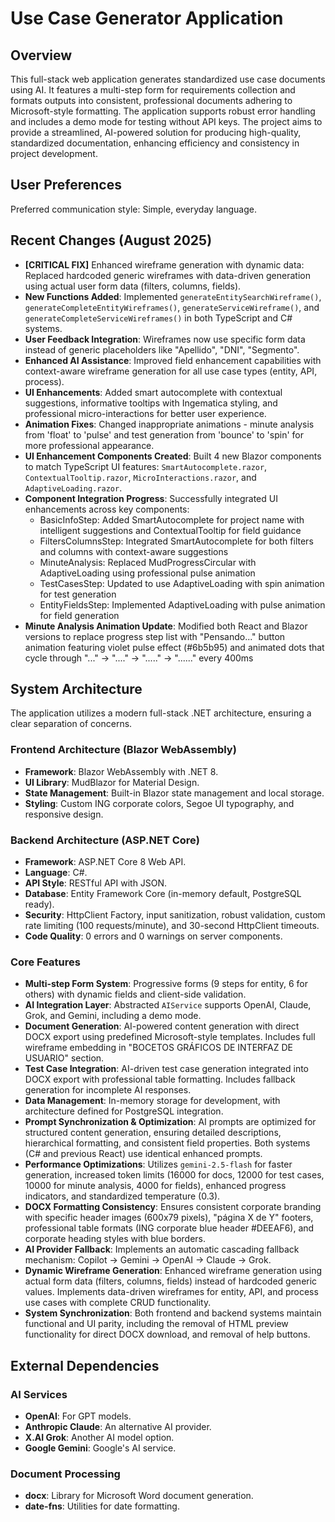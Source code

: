 # Use Case Generator Application

## Overview
This full-stack web application generates standardized use case documents using AI. It features a multi-step form for requirements collection and formats outputs into consistent, professional documents adhering to Microsoft-style formatting. The application supports robust error handling and includes a demo mode for testing without API keys. The project aims to provide a streamlined, AI-powered solution for producing high-quality, standardized documentation, enhancing efficiency and consistency in project development.

## User Preferences
Preferred communication style: Simple, everyday language.

## Recent Changes (August 2025)
- **[CRITICAL FIX]** Enhanced wireframe generation with dynamic data: Replaced hardcoded generic wireframes with data-driven generation using actual user form data (filters, columns, fields).
- **New Functions Added**: Implemented `generateEntitySearchWireframe()`, `generateCompleteEntityWireframes()`, `generateServiceWireframe()`, and `generateCompleteServiceWireframes()` in both TypeScript and C# systems.
- **User Feedback Integration**: Wireframes now use specific form data instead of generic placeholders like "Apellido", "DNI", "Segmento".
- **Enhanced AI Assistance**: Improved field enhancement capabilities with context-aware wireframe generation for all use case types (entity, API, process).
- **UI Enhancements**: Added smart autocomplete with contextual suggestions, informative tooltips with Ingematica styling, and professional micro-interactions for better user experience.
- **Animation Fixes**: Changed inappropriate animations - minute analysis from 'float' to 'pulse' and test generation from 'bounce' to 'spin' for more professional appearance.
- **UI Enhancement Components Created**: Built 4 new Blazor components to match TypeScript UI features: `SmartAutocomplete.razor`, `ContextualTooltip.razor`, `MicroInteractions.razor`, and `AdaptiveLoading.razor`.
- **Component Integration Progress**: Successfully integrated UI enhancements across key components:
  - BasicInfoStep: Added SmartAutocomplete for project name with intelligent suggestions and ContextualTooltip for field guidance
  - FiltersColumnsStep: Integrated SmartAutocomplete for both filters and columns with context-aware suggestions
  - MinuteAnalysis: Replaced MudProgressCircular with AdaptiveLoading using professional pulse animation
  - TestCasesStep: Updated to use AdaptiveLoading with spin animation for test generation
  - EntityFieldsStep: Implemented AdaptiveLoading with pulse animation for field generation
- **Minute Analysis Animation Update**: Modified both React and Blazor versions to replace progress step list with "Pensando..." button animation featuring violet pulse effect (#6b5b95) and animated dots that cycle through "..." → "...." → "....." → "......" every 400ms

## System Architecture
The application utilizes a modern full-stack .NET architecture, ensuring a clear separation of concerns.

### Frontend Architecture (Blazor WebAssembly)
- **Framework**: Blazor WebAssembly with .NET 8.
- **UI Library**: MudBlazor for Material Design.
- **State Management**: Built-in Blazor state management and local storage.
- **Styling**: Custom ING corporate colors, Segoe UI typography, and responsive design.

### Backend Architecture (ASP.NET Core)
- **Framework**: ASP.NET Core 8 Web API.
- **Language**: C#.
- **API Style**: RESTful API with JSON.
- **Database**: Entity Framework Core (in-memory default, PostgreSQL ready).
- **Security**: HttpClient Factory, input sanitization, robust validation, custom rate limiting (100 requests/minute), and 30-second HttpClient timeouts.
- **Code Quality**: 0 errors and 0 warnings on server components.

### Core Features
- **Multi-step Form System**: Progressive forms (9 steps for entity, 6 for others) with dynamic fields and client-side validation.
- **AI Integration Layer**: Abstracted `AIService` supports OpenAI, Claude, Grok, and Gemini, including a demo mode.
- **Document Generation**: AI-powered content generation with direct DOCX export using predefined Microsoft-style templates. Includes full wireframe embedding in "BOCETOS GRÁFICOS DE INTERFAZ DE USUARIO" section.
- **Test Case Integration**: AI-driven test case generation integrated into DOCX export with professional table formatting. Includes fallback generation for incomplete AI responses.
- **Data Management**: In-memory storage for development, with architecture defined for PostgreSQL integration.
- **Prompt Synchronization & Optimization**: AI prompts are optimized for structured content generation, ensuring detailed descriptions, hierarchical formatting, and consistent field properties. Both systems (C# and previous React) use identical enhanced prompts.
- **Performance Optimizations**: Utilizes `gemini-2.5-flash` for faster generation, increased token limits (16000 for docs, 12000 for test cases, 10000 for minute analysis, 4000 for fields), enhanced progress indicators, and standardized temperature (0.3).
- **DOCX Formatting Consistency**: Ensures consistent corporate branding with specific header images (600x79 pixels), "página X de Y" footers, professional table formats (ING corporate blue header #DEEAF6), and corporate heading styles with blue borders.
- **AI Provider Fallback**: Implements an automatic cascading fallback mechanism: Copilot → Gemini → OpenAI → Claude → Grok.
- **Dynamic Wireframe Generation**: Enhanced wireframe generation using actual form data (filters, columns, fields) instead of hardcoded generic values. Implements data-driven wireframes for entity, API, and process use cases with complete CRUD functionality.
- **System Synchronization**: Both frontend and backend systems maintain functional and UI parity, including the removal of HTML preview functionality for direct DOCX download, and removal of help buttons.

## External Dependencies

### AI Services
- **OpenAI**: For GPT models.
- **Anthropic Claude**: An alternative AI provider.
- **X.AI Grok**: Another AI model option.
- **Google Gemini**: Google's AI service.

### Document Processing
- **docx**: Library for Microsoft Word document generation.
- **date-fns**: Utilities for date formatting.